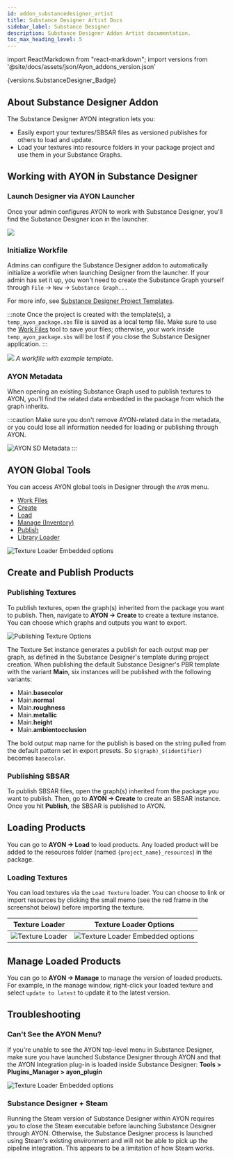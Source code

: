 ```yaml
---
id: addon_substancedesigner_artist
title: Substance Designer Artist Docs
sidebar_label: Substance Designer
description: Substance Designer Addon Artist documentation.
toc_max_heading_level: 5
---
```


import ReactMarkdown from "react-markdown";
import versions from '@site/docs/assets/json/Ayon_addons_version.json'

<ReactMarkdown>
{versions.SubstanceDesigner_Badge}
</ReactMarkdown>

## About Substance Designer Addon

The Substance Designer AYON integration lets you:
- Easily export your textures/SBSAR files as versioned publishes for others to load and update.
- Load your textures into resource folders in your package project and use them in your Substance Graphs.

## Working with AYON in Substance Designer

### Launch Designer via AYON Launcher
<div class="row">
<div class="col">

Once your admin configures AYON to work with Substance Designer, you'll find the Substance Designer icon in the launcher.
</div>
<div class="col">

![](assets/substance_designer/artist/launch_substnace_designer.png)

</div>
</div>

### Initialize Workfile

<div class="row">
<div class="col">

Admins can configure the Substance Designer addon to automatically initialize a workfile when launching Designer from the launcher. If your admin has set it up, you won't need to create the Substance Graph yourself through `File` -> `New` -> `Substance Graph...`

For more info, see [Substance Designer Project Templates](addon_substancedesigner_admin_tutorials.md#substance-designer-project-templates).

:::note
Once the project is created with the template(s), a `temp_ayon_package.sbs` file is saved as a local temp file. Make sure to use the [Work Files](artist_tools_workfiles.md) tool to save your files; otherwise, your work inside `temp_ayon_package.sbs` will be lost if you close the Substance Designer application.
:::

</div>
<div class="col">

![](assets/substance_designer/admin/template_built.png)
*A workfile with example template.*
</div>
</div>

### AYON Metadata

When opening an existing Substance Graph used to publish textures to AYON, you'll find the related data embedded in the package from which the graph inherits.

:::caution
Make sure you don't remove AYON-related data in the metadata, or you could lose all information needed for loading or publishing through AYON.

![AYON SD Metadata](assets/substance_designer_ayon_metadata.png)
:::

## AYON Global Tools
You can access AYON global tools in Designer through the `AYON` menu.

<div class="row">
<div class="col">

-   [Work Files](artist_tools_workfiles.md)
-   [Create](artist_tools_creator.md)
-   [Load](artist_tools_loader.md)
-   [Manage (Inventory)](artist_tools_inventory.md)
-   [Publish](artist_tools_publisher.md)
-   [Library Loader](artist_tools_library_loader.md)

</div>
<div class="col">

![Texture Loader Embedded options](assets/substance_designer_ayon_menu.png)
</div>
</div>

## Create and Publish Products

### Publishing Textures

To publish textures, open the graph(s) inherited from the package you want to publish. Then, navigate to **AYON -> Create** to create a texture instance. You can choose which graphs and outputs you want to export.

![Publishing Texture Options](assets/substance_designer_publish_texture_options.png)

The Texture Set instance generates a publish for each output map per graph, as defined in the Substance Designer's template during project creation. When publishing the default Substance Designer's PBR template with the variant **Main**, six instances will be published with the following variants:
- Main.**basecolor**
- Main.**normal**
- Main.**roughness**
- Main.**metallic**
- Main.**height**
- Main.**ambientocclusion**

The bold output map name for the publish is based on the string pulled from the default pattern set in export presets. So `$(graph)_$(identifier)` becomes `basecolor`.

### Publishing SBSAR

To publish SBSAR files, open the graph(s) inherited from the package you want to publish. Then, go to **AYON -> Create** to create an SBSAR instance. Once you hit **Publish**, the SBSAR is published to AYON.

## Loading Products

You can go to **AYON -> Load** to load products. Any loaded product will be added to the resources folder (named `{project_name}_resources`) in the package.

### Loading Textures

You can load textures via the `Load Texture` loader. You can choose to link or import resources by clicking the small memo (see the red frame in the screenshot below) before importing the texture.

| Texture Loader | Texture Loader Options |
|--|--|
| ![Texture Loader](assets/substance_designer_texture_loader_option.png) | ![Texture Loader Embedded options](assets/substance_designer_embedded_options_for_texture_loader.png) |

## Manage Loaded Products

You can go to **AYON -> Manage** to manage the version of loaded products. For example, in the manage window, right-click your loaded texture and select `update to latest` to update it to the latest version.

## Troubleshooting

### Can't See the AYON Menu?

If you're unable to see the AYON top-level menu in Substance Designer, make sure you have launched Substance Designer through AYON and that the AYON Integration plug-in is loaded inside Substance Designer: **Tools > Plugins_Manager > ayon_plugin**

![Texture Loader Embedded options](assets/substance_designer_ayon_menu.png)

### Substance Designer + Steam

Running the Steam version of Substance Designer within AYON requires you to close the Steam executable before launching Substance Designer through AYON. Otherwise, the Substance Designer process is launched using Steam's existing environment and will not be able to pick up the pipeline integration. This appears to be a limitation of how Steam works.